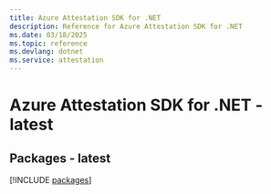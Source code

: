 ```yaml
---
title: Azure Attestation SDK for .NET
description: Reference for Azure Attestation SDK for .NET
ms.date: 03/18/2025
ms.topic: reference
ms.devlang: dotnet
ms.service: attestation
---
```

# Azure Attestation SDK for .NET - latest
## Packages - latest
[!INCLUDE [packages](attestation-index.md)]